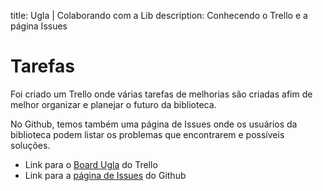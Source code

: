 title: Ugla | Colaborando com a Lib
description: Conhecendo o Trello e a página Issues

# Tarefas
Foi criado um Trello onde várias tarefas de melhorias são criadas afim de melhor organizar e planejar o futuro da biblioteca.

No Github, temos também uma página de Issues onde os usuários da biblioteca podem listar os problemas que encontrarem e possíveis soluções.

* Link para o [Board Ugla](https://trello.com/b/1N4pmKdL/ugla) do Trello
* Link para a [página de Issues](https://github.com/ciandt/ugla/issues) do Github